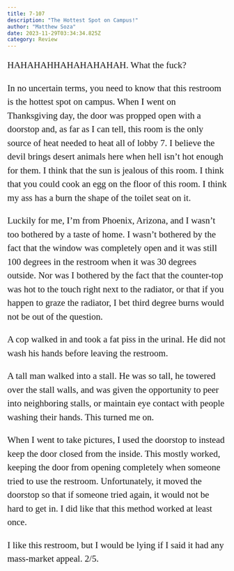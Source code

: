 ```yaml
---
title: 7-107
description: "The Hottest Spot on Campus!"
author: "Matthew Soza"
date: 2023-11-29T03:34:34.825Z
category: Review
---
```

<script context="module">
  import coverImage from '../../assets/articles/7-107/cover.jpg'

  metadata.coverImage = coverImage
</script>

<style>
  figure {
    margin-bottom: 3ch;
  }

  p {
    font-family: "miller-display", serif;
    font-weight: 300;
    font-size: 21px;

    line-height: 1.5em;
    margin-bottom: 1em;
  }
  
  p:last-child {
    margin-bottom: 4ch;
  }

  figcaption {
    text-align: center;
  }
</style>

HAHAHAHHAHAHAHAHAH. What the fuck?

In no uncertain terms, you need to know that this restroom is the hottest spot on campus. When I went on Thanksgiving day, the door was propped open with a doorstop and, as far as I can tell, this room is the only source of heat needed to heat all of lobby 7. I believe the devil brings desert animals here when hell isn’t hot enough for them. I think that the sun is jealous of this room. I think that you could cook an egg on the floor of this room. I think my ass has a burn the shape of the toilet seat on it. 

Luckily for me, I’m from Phoenix, Arizona, and I wasn’t too bothered by a taste of home. I wasn’t bothered by the fact that the window was completely open and it was still 100 degrees in the restroom when it was 30 degrees outside. Nor was I bothered by the fact that the counter-top was hot to the touch right next to the radiator, or that if you happen to graze the radiator, I bet third degree burns would not be out of the question.

A cop walked in and took a fat piss in the urinal. He did not wash his hands before leaving the restroom.

A tall man walked into a stall. He was so tall, he towered over the stall walls, and was given the opportunity to peer into neighboring stalls, or maintain eye contact with people washing their hands. This turned me on.

When I went to take pictures, I used the doorstop to instead keep the door closed from the inside. This mostly worked, keeping the door from opening completely when someone tried to use the restroom. Unfortunately, it moved the doorstop so that if someone tried again, it would not be hard to get in. I did like that this method worked at least once.

I like this restroom, but I would be lying if I said it had any mass-market appeal. 2/5.